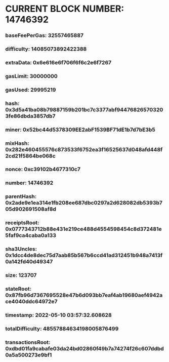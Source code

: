 # CURRENT BLOCK NUMBER: 14746392

### baseFeePerGas: 32557465887
### difficulty: 14085073892422388
### extraData: 0x6e616e6f706f6f6c2e6f7267
### gasLimit: 30000000
### gasUsed: 29995219
### hash: 0x3d5a41ba08b79887159b201bc7c3377abf944768265703203fe86dbda3857db7
### miner: 0x52bc44d5378309EE2abF1539BF71dE1b7d7bE3b5
### mixHash: 0x282e460455576c873533f6752ea3f16525637d048afd448f2cd21f5864be068c
### nonce: 0xc39102b4677310c7
### number: 14746392
### parentHash: 0x2ade9e1ea314e1fb208ee687dbc0297a2d628082db5393b705d902691508af8d
### receiptsRoot: 0x0777343712b88e431e219ce488d4554598454c8d372481e5faf9ca4caba0a133
### sha3Uncles: 0x1dcc4de8dec75d7aab85b567b6ccd41ad312451b948a7413f0a142fd40d49347
### size: 123707
### stateRoot: 0x87fb96d7367695528e47b6d093bb7eaf4ab19680aef4942ace4040ddc64972e7
### timestamp: 2022-05-10 03:57:32.608628
### totalDifficulty: 48557884634198005876499
### transactionsRoot: 0xdbd01fa9cabafe03da24bd02860f49b7a74274f26c607ddbd0a5a500273e9bf1
